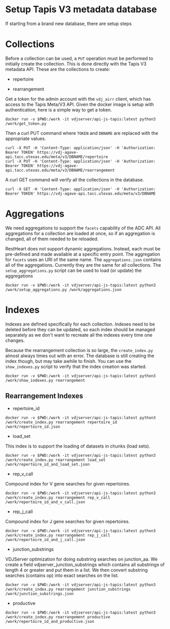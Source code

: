 # Setup Tapis V3 metadata database

If starting from a brand new database, there are setup steps

# Collections

Before a collection can be used, a `PUT` operation must be performed to initially
create the collection. This is done directly with the Tapis V3 metadata API.
These are the collections to create:

* repertoire

* rearrangement

Get a token for the admin account with the `vdj_airr` client, which has access to
the Tapis Meta/V3 API. Given the docker image is setup with authentication, here is
a simple way to get a token.

```
docker run -v $PWD:/work -it vdjserver/api-js-tapis:latest python3 /work/get_token.py
```

Then a curl PUT command where `TOKEN` and `DBNAME` are replaced with the appropriate values.

```
curl -X PUT -H 'Content-Type: application/json' -H 'Authorization: Bearer TOKEN' https://vdj-agave-api.tacc.utexas.edu/meta/v3/DBNAME/repertoire
curl -X PUT -H 'Content-Type: application/json' -H 'Authorization: Bearer TOKEN' https://vdj-agave-api.tacc.utexas.edu/meta/v3/DBNAME/rearrangement
```

A curl GET command will verify all the collections in the database.

```
curl -X GET -H 'Content-Type: application/json' -H 'Authorization: Bearer TOKEN' https://vdj-agave-api.tacc.utexas.edu/meta/v3/DBNAME
```

# Aggregations

We need aggregations to support the `facets` capability of the ADC API. All aggregations
for a collection are loaded at once, so if an aggregation is changed, all of them needed
to be reloaded.

RestHeart does not support dynamic aggregations. Instead, each must be pre-defined and
made available at a specific entry point. The aggregation for `facets` uses an URI of
the same name. The `aggregations.json` contains all of the aggregations. Currently they
are the same for all collections. The `setup_aggregations.py` script can be used to
load (or update) the aggregations

```
docker run -v $PWD:/work -it vdjserver/api-js-tapis:latest python3 /work/setup_aggregations.py /work/aggregations.json
```

# Indexes

Indexes are defined specifically for each collection. Indexes need to be deleted before
they can be updated, so each index should be managed separately as we don't want to
recreate all the indexes every time one changes.

Because the rearrangement collection is so large, the
`create_index.py` almost always times out with an error. The database
is still creating the index though, but may take awhile to finish. You
can use the `show_indexes.py` script to verify that the index creation
was started.

```
docker run -v $PWD:/work -it vdjserver/api-js-tapis:latest python3 /work/show_indexes.py rearrangement
```

## Rearrangement Indexes

* repertoire_id

```
docker run -v $PWD:/work -it vdjserver/api-js-tapis:latest python3 /work/create_index.py rearrangement repertoire_id /work/repertoire_id.json
```

* load_set

This index is to support the loading of datasets in chunks (load sets).

```
docker run -v $PWD:/work -it vdjserver/api-js-tapis:latest python3 /work/create_index.py rearrangement load_set /work/repertoire_id_and_load_set.json
```

* rep_v_call

Compound index for V gene searches for given repertoires.

```
docker run -v $PWD:/work -it vdjserver/api-js-tapis:latest python3 /work/create_index.py rearrangement rep_v_call /work/repertoire_id_and_v_call.json
```

* rep_j_call

Compound index for J gene searches for given repertoires.

```
docker run -v $PWD:/work -it vdjserver/api-js-tapis:latest python3 /work/create_index.py rearrangement rep_j_call /work/repertoire_id_and_j_call.json
```

* junction_substrings

VDJServer optimization for doing substring searches on junction_aa. We create a field vdjserver_junction_substrings which contains all substrings
of length 4 or greater and put them in a list. We then convert substring searches (contains op) into exact searches on the list.

```
docker run -v $PWD:/work -it vdjserver/api-js-tapis:latest python3 /work/create_index.py rearrangement junction_substrings /work/junction_substrings.json
```

* productive

```
docker run -v $PWD:/work -it vdjserver/api-js-tapis:latest python3 /work/create_index.py rearrangement productive /work/repertoire_id_and_productive.json
```
